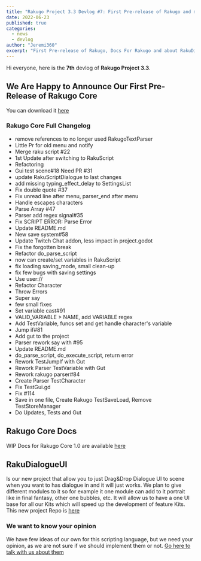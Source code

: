 ```yaml
---
title: "Rakugo Project 3.3 Devlog #7: First Pre-release of Rakugo and more"
date: 2022-06-23
published: true
categories:
  - news
  - devlog
author: "Jeremi360"
excerpt: "First Pre-release of Rakugo, Docs For Rakugo and about RakuDialogueUI"
---
```


Hi everyone, here is the **7th** devlog of **Rakugo Project 3.3**.

## We Are Happy to Announce Our First Pre-Release of Rakugo Core
You can download it [here](/addons/rakugo-core)

### Rakugo Core Full Changelog
* remove references to no longer used RakugoTextParser
* Little Pr for old menu and notify
* Merge raku script #22
* 1st Update after switching to RakuScript
* Refactoring
* Gui test scene#18 Need PR #31
* update RakuScriptDialogue to last changes
* add missing typing_effect_delay to SettingsList
* Fix double quote #37
* Fix unread line after menu, parser_end after menu
* Handle escapes characters
* Parse Array #47
* Parser add regex signal#35
* Fix SCRIPT ERROR: Parse Error
* Update README.md
* New save system#58
* Update Twitch Chat addon, less impact in project.godot
* Fix the forgotten break
* Refactor do_parse_script
* now can create/set variables in RakuScript
* fix loading saving_mode, small clean-up
* fix few bugs with saving settings
* Use user://
* Refactor Character
* Throw Errors
* Super say
* few small fixes
* Set variable cast#91
* VALID_VARIABLE > NAME, add VARIABLE regex
* Add TestVariable, funcs set and get handle character's variable
* Jump if#81
* Add gut to the project
* Parser rework say with #95
* Update README.md
* do_parse_script, do_execute_script, return error
* Rework TestJumpIf with Gut
* Rework Parser TestVariable with Gut
* Rework rakugo parser#84
* Create Parser TestCharacter
* Fix TestGui.gd
* Fix #114
* Save in one file, Create Rakugo TestSaveLoad, Remove TestStoreManager
* Do Updates, Tests and Gut

## Rakugo Core Docs

WIP Docs for Rakugo Core 1.0 are available [here](https://rakugoteam.github.io/rakugo-docs/)

## RakuDialogueUI

Is our new project that allow you to just Drag&Drop Dialogue UI to scene when you want to has dialogue in and it will just works.
We plan to give different modules to it so for example it one module can add to it portrait like in final fantasy, other one bubbles, etc.
It will allow us to have a one UI base for all our Kits which will speed up the development of feature Kits.
This new project Repo is [here](https://github.com/rakugoteam/RakuDialogueUI)

### We want to know your opinion 

We have few ideas of our own for this scripting language, 
but we need your opinion, as we are not sure if we should implement them or not.
[Go here to talk with us about them](https://github.com/rakugoteam/Rakugo/issues?q=is%3Aopen+is%3Aissue+label%3Adiscussion)


